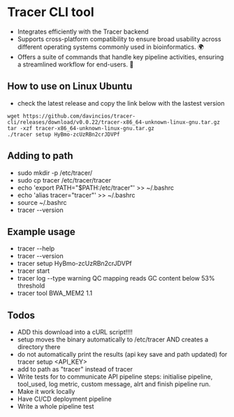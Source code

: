 # Tracer CLI tool

- Integrates efficiently with the Tracer backend
- Supports cross-platform compatibility to ensure broad usability across different operating systems commonly used in bioinformatics. 🌍
- Offers a suite of commands that handle key pipeline activities, ensuring a streamlined workflow for end-users. 💼

## How to use on Linux Ubuntu

- check the latest release and copy the link below with the lastest version

```shell
wget https://github.com/davincios/tracer-cli/releases/download/v0.0.22/tracer-x86_64-unknown-linux-gnu.tar.gz
tar -xzf tracer-x86_64-unknown-linux-gnu.tar.gz
./tracer setup HyBmo-zcUzRBn2crJDVPf
```

## Adding to path

- sudo mkdir -p /etc/tracer/
- sudo cp tracer /etc/tracer/tracer
- echo 'export PATH="$PATH:/etc/tracer"' >> ~/.bashrc
- echo 'alias tracer="tracer"' >> ~/.bashrc
- source ~/.bashrc
- tracer --version

## Example usage

- tracer --help
- tracer --version
- tracer setup HyBmo-zcUzRBn2crJDVPf
- tracer start
- tracer log --type warning QC mapping reads GC content below 53% threshold
- tracer tool BWA_MEM2 1.1

## Todos

- ADD this download into a cURL script!!!!
- setup moves the binary automatically to /etc/tracer AND creates a directory there
- do not automatically print the results (api key save and path updated) for tracer setup <API_KEY>
- add to path as "tracer" instead of tracer
- Write tests for to communicate API pipeline steps: initialise pipeline, tool_used, log metric, custom message, alrt and finish pipeline run.
- Make it work locally
- Have CI/CD deployment pipeline
- Write a whole pipeline test
